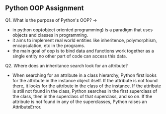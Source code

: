 ## Python OOP Assignment
Q1. What is the purpose of Python's OOP?
-> 
- in python oop(object oriented programming) is a paradigm that uses objects and classes in programming.
- it aims to implement real world entities like inheritence, polymorphism, encapsulation, etc in the programs.
- the main goal of oop is to bind data and functions work together as a single entity no other part of code can access this data.

Q2. Where does an inheritance search look for an attribute?
- When searching for an attribute in a class hierarchy, Python first looks for the attribute in the instance object itself. If the attribute is not found there, it looks for the attribute in the class of the instance. If the attribute is still not found in the class, Python searches in the first superclass of the class, then in the superclass of that superclass, and so on. If the attribute is not found in any of the superclasses, Python raises an AttributeError.
